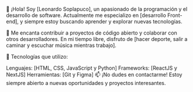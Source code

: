 👋 ¡Hola! Soy [Leonardo Soplapuco], un apasionado de la programación y el desarrollo de software. Actualmente me especializo en [desarrollo Front-end], y siempre estoy buscando aprender y explorar nuevas tecnologías.

🌱 Me encanta contribuir a proyectos de código abierto y colaborar con otros desarrolladores. En mi tiempo libre, disfruto de [hacer deporte, salir a caminar y escuchar música mientras trabajo].

🔧 Tecnologías que utilizo:

Lenguajes: [HTML, CSS, JavaScript y Python]
Frameworks: [ReactJS y NextJS]
Herramientas: [Git y Figma]
📫 ¡No dudes en contactarme! Estoy siempre abierto a nuevas oportunidades y proyectos interesantes.
